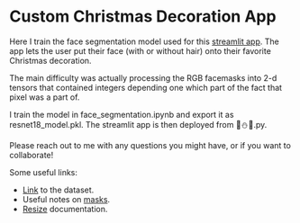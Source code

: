 # **Custom Christmas Decoration App**

Here I train the face segmentation model used for this [streamlit app](https://custom-xmas-decoration.streamlit.app/). The app lets the user put their face (with or without hair) onto their favorite Christmas decoration.

The main difficulty was actually processing the RGB facemasks into 2-d tensors that contained integers depending one which part of the fact that pixel was a part of.

I train the model in face_segmentation.ipynb and export it as resnet18_model.pkl. The streamlit app is then deployed from 🎄⛄️🎄.py.

Please reach out to me with any questions you might have, or if you want to collaborate!

Some useful links:
- [Link](https://store.mut1ny.com/product/face-head-segmentation-dataset-community-edition?v=6048de06ffbd) to the dataset.
- Useful notes on [masks](https://docs.fast.ai/vision.core.html#PILImage.create).
- [Resize](https://docs.fast.ai/vision.augment.html#resize) documentation.